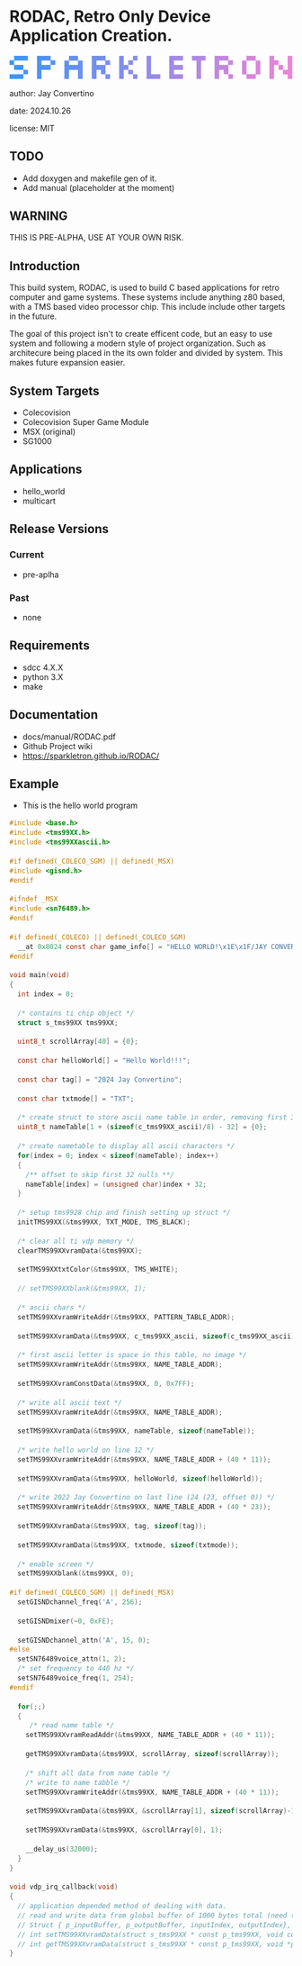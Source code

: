 # RODAC, Retro Only Device Application Creation.
![image](docs/manual/src/img/SPARKLETRON.png)

author: Jay Convertino

date: 2024.10.26

license: MIT

## TODO
  - Add doxygen and makefile gen of it.
  - Add manual (placeholder at the moment)

## WARNING
  THIS IS PRE-ALPHA, USE AT YOUR OWN RISK.

## Introduction
  This build system, RODAC, is used to build C based applications for retro computer and game systems.
  These systems include anything z80 based, with a TMS based video processor chip. This include include
  other targets in the future.

  The goal of this project isn't to create efficent code, but an easy to use system and following a modern
  style of project organization. Such as architecure being placed in the its own folder and divided by system.
  This makes future expansion easier.

## System Targets
  - Colecovision
  - Colecovision Super Game Module
  - MSX (original)
  - SG1000

## Applications
  - hello_world
  - multicart

## Release Versions
### Current
  - pre-aplha

### Past
  - none

## Requirements
  - sdcc 4.X.X
  - python 3.X
  - make

## Documentation
  - docs/manual/RODAC.pdf
  - Github Project wiki
  - https://sparkletron.github.io/RODAC/

## Example

  - This is the hello world program

```c
#include <base.h>
#include <tms99XX.h>
#include <tms99XXascii.h>

#if defined(_COLECO_SGM) || defined(_MSX)
#include <gisnd.h>
#endif

#ifndef _MSX
#include <sn76489.h>
#endif

#if defined(_COLECO) || defined(_COLECO_SGM)
  __at 0x8024 const char game_info[] = "HELLO WORLD!\x1E\x1F/JAY CONVERTINO/2024";
#endif

void main(void)
{
  int index = 0;

  /* contains ti chip object */
  struct s_tms99XX tms99XX;

  uint8_t scrollArray[40] = {0};

  const char helloWorld[] = "Hello World!!!";

  const char tag[] = "2024 Jay Convertino";

  const char txtmode[] = "TXT";

  /* create struct to store ascii name table in order, removing first 32 null patterns */
  uint8_t nameTable[1 + (sizeof(c_tms99XX_ascii)/8) - 32] = {0};

  /* create nametable to display all ascii characters */
  for(index = 0; index < sizeof(nameTable); index++)
  {
    /** offset to skip first 32 nulls **/
    nameTable[index] = (unsigned char)index + 32;
  }

  /* setup tms9928 chip and finish setting up struct */
  initTMS99XX(&tms99XX, TXT_MODE, TMS_BLACK);

  /* clear all ti vdp memory */
  clearTMS99XXvramData(&tms99XX);

  setTMS99XXtxtColor(&tms99XX, TMS_WHITE);

  // setTMS99XXblank(&tms99XX, 1);

  /* ascii chars */
  setTMS99XXvramWriteAddr(&tms99XX, PATTERN_TABLE_ADDR);

  setTMS99XXvramData(&tms99XX, c_tms99XX_ascii, sizeof(c_tms99XX_ascii));

  /* first ascii letter is space in this table, no image */
  setTMS99XXvramWriteAddr(&tms99XX, NAME_TABLE_ADDR);

  setTMS99XXvramConstData(&tms99XX, 0, 0x7FF);

  /* write all ascii text */
  setTMS99XXvramWriteAddr(&tms99XX, NAME_TABLE_ADDR);

  setTMS99XXvramData(&tms99XX, nameTable, sizeof(nameTable));

  /* write hello world on line 12 */
  setTMS99XXvramWriteAddr(&tms99XX, NAME_TABLE_ADDR + (40 * 11));

  setTMS99XXvramData(&tms99XX, helloWorld, sizeof(helloWorld));

  /* write 2022 Jay Convertino on last line (24 (23, offset 0)) */
  setTMS99XXvramWriteAddr(&tms99XX, NAME_TABLE_ADDR + (40 * 23));

  setTMS99XXvramData(&tms99XX, tag, sizeof(tag));

  setTMS99XXvramData(&tms99XX, txtmode, sizeof(txtmode));

  /* enable screen */
  setTMS99XXblank(&tms99XX, 0);

#if defined(_COLECO_SGM) || defined(_MSX)
  setGISNDchannel_freq('A', 256);

  setGISNDmixer(~0, 0xFE);

  setGISNDchannel_attn('A', 15, 0);
#else
  setSN76489voice_attn(1, 2);
  /* set frequency to 440 hz */
  setSN76489voice_freq(1, 254);
#endif

  for(;;)
  {
     /* read name table */
    setTMS99XXvramReadAddr(&tms99XX, NAME_TABLE_ADDR + (40 * 11));

    getTMS99XXvramData(&tms99XX, scrollArray, sizeof(scrollArray));

    /* shift all data from name table */
    /* write to name tabble */
    setTMS99XXvramWriteAddr(&tms99XX, NAME_TABLE_ADDR + (40 * 11));

    setTMS99XXvramData(&tms99XX, &scrollArray[1], sizeof(scrollArray)-1);

    setTMS99XXvramData(&tms99XX, &scrollArray[0], 1);

    __delay_us(32000);
  }
}

void vdp_irq_callback(void)
{
  // application depended method of dealing with data.
  // read and write data from global buffer of 1000 bytes total (need to check this, write priority).
  // Struct { p_inputBuffer, p_outputBuffer, inputIndex, outputIndex}, with set/get functions
  // int setTMS99XXvramData(struct s_tms99XX * const p_tms99XX, void const * const p_data, int size);
  // int getTMS99XXvramData(struct s_tms99XX * const p_tms99XX, void *p_data, int size);
}
```
